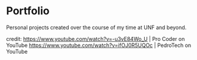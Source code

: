 # Portfolio
Personal projects created over the course of my time at UNF and beyond.

credit: https://www.youtube.com/watch?v=-u3vE84Wo_U  |  Pro Coder on YouTube
        https://www.youtube.com/watch?v=ifOJ0R5UQOc  |  PedroTech on YouTube
